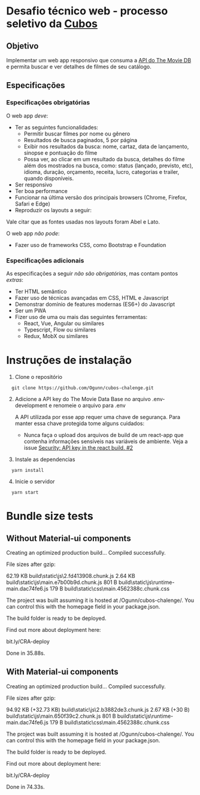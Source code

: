 # Desafio técnico web - processo seletivo da [Cubos](https://cubos.io)

## Objetivo

Implementar um web app responsivo que consuma a [API do The Movie DB](https://www.themoviedb.org/documentation/api) e permita buscar e ver detalhes de filmes de seu catálogo.

## Especificações

### Especificações obrigatórias

O web app _deve_:

- Ter as seguintes funcionalidades:
  - Permitir buscar filmes por nome ou gênero
  - Resultados de busca paginados, 5 por página
  - Exibir nos resultados da busca: nome, cartaz, data de lançamento, sinopse e pontuação do filme
  - Possa ver, ao clicar em um resultado da busca, detalhes do filme além dos mostrados na busca, como: status (lançado, previsto, etc), idioma, duração, orçamento, receita, lucro, categorias e trailer, quando disponíveis.
- Ser responsivo
- Ter boa performance
- Funcionar na última versão dos principais browsers (Chrome, Firefox, Safari e Edge)
- Reproduzir os layouts a seguir:

Vale citar que as fontes usadas nos layouts foram Abel e Lato.

O web app _não pode_:

- Fazer uso de frameworks CSS, como Bootstrap e Foundation

### Especificações adicionais

As especificações a seguir _não são obrigatórias_, mas contam pontos _extras_:

- Ter HTML semântico
- Fazer uso de técnicas avançadas em CSS, HTML e Javascript
- Demonstrar domínio de features modernas (ES6+) do Javascript
- Ser um PWA
- Fizer uso de uma ou mais das seguintes ferramentas:
  - React, Vue, Angular ou similares
  - Typescript, Flow ou similares
  - Redux, MobX ou similares

# Instruções de instalação

1. Clone o repositório

```shell
  git clone https://github.com/Ogunn/cubos-chalenge.git
```

2. Adicione a API key do The Movie Data Base no arquivo .env-development e renomeie o arquivo para .env

   A API utilizada por esse app requer uma chave de segurança. Para manter essa chave protegida tome alguns cuidados:

   - Nunca faça o upload dos arquivos de build de um react-app que contenha informações sensíveis nas variáveis de ambiente. Veja a issue [Security: API key in the react build. #2](https://github.com/Ogunn/cubos-chalenge/issues/2)

3. Instale as dependencias

```shell
  yarn install
```

4. Inicie o servidor

```shell
  yarn start
```

# Bundle size tests

## Without Material-ui components

Creating an optimized production build...
Compiled successfully.

File sizes after gzip:

62.19 KB build\static\js\2.fd413908.chunk.js
2.64 KB build\static\js\main.e7b00b9d.chunk.js
801 B build\static\js\runtime-main.dac74fe6.js
179 B build\static\css\main.4562388c.chunk.css

The project was built assuming it is hosted at /Ogunn/cubos-chalenge/.
You can control this with the homepage field in your package.json.

The build folder is ready to be deployed.

Find out more about deployment here:

bit.ly/CRA-deploy

Done in 35.88s.

## With Material-ui components

Creating an optimized production build...
Compiled successfully.

File sizes after gzip:

94.92 KB (+32.73 KB) build\static\js\2.b3882de3.chunk.js
2.67 KB (+30 B) build\static\js\main.650f39c2.chunk.js
801 B build\static\js\runtime-main.dac74fe6.js
179 B build\static\css\main.4562388c.chunk.css

The project was built assuming it is hosted at /Ogunn/cubos-chalenge/.
You can control this with the homepage field in your package.json.

The build folder is ready to be deployed.

Find out more about deployment here:

bit.ly/CRA-deploy

Done in 74.33s.
